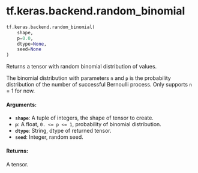 <div itemscope itemtype="http://developers.google.com/ReferenceObject">
<meta itemprop="name" content="tf.keras.backend.random_binomial" />
<meta itemprop="path" content="Stable" />
</div>

# tf.keras.backend.random_binomial

``` python
tf.keras.backend.random_binomial(
    shape,
    p=0.0,
    dtype=None,
    seed=None
)
```

Returns a tensor with random binomial distribution of values.

The binomial distribution with parameters `n` and `p` is the probability
distribution of the number of successful Bernoulli process. Only supports
`n` = 1 for now.

#### Arguments:

* <b>`shape`</b>: A tuple of integers, the shape of tensor to create.
* <b>`p`</b>: A float, `0. <= p <= 1`, probability of binomial distribution.
* <b>`dtype`</b>: String, dtype of returned tensor.
* <b>`seed`</b>: Integer, random seed.


#### Returns:

A tensor.